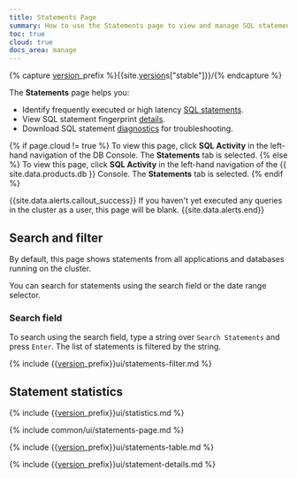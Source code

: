 ```yaml
---
title: Statements Page
summary: How to use the Statements page to view and manage SQL statements on CockroachDB Cloud.
toc: true
cloud: true
docs_area: manage
---
```


{% capture [version](cluster-settings.html#setting-version)_prefix %}{{site.[version](cluster-settings.html#setting-version)s["stable"]}}/{% endcapture %}

The **Statements** page helps you:

- Identify frequently executed or high latency [SQL statements](../{{site.[version](cluster-settings.html#setting-version)s["stable"]}}/sql-statements.html).
- View SQL statement fingerprint [details](#statement-details-page).
- Download SQL statement [diagnostics](#diagnostics) for troubleshooting.

{% if page.cloud != true %}
To view this page, click **SQL Activity** in the left-hand navigation of the DB Console. The **Statements** tab is selected.
{% else %}
To view this page, click **SQL Activity** in the left-hand navigation of the {{ site.data.products.db }} Console. The **Statements** tab is selected.
{% endif %}

{{site.data.alerts.callout_success}}
If you haven't yet executed any queries in the cluster as a user, this page will be blank.
{{site.data.alerts.end}}

## Search and filter

By default, this page shows statements from all applications and databases running on the cluster.

You can search for statements using the search field or the date range selector.

### Search field

To search using the search field, type a string over `Search Statements` and press `Enter`. The list of statements is filtered by the string.

{% include {{[version](cluster-settings.html#setting-version)_prefix}}ui/statements-filter.md %}

## Statement statistics

{% include {{[version](cluster-settings.html#setting-version)_prefix}}ui/statistics.md %}

{% include common/ui/statements-page.md %}

{% include {{[version](cluster-settings.html#setting-version)_prefix}}ui/statements-table.md %}

{% include {{[version](cluster-settings.html#setting-version)_prefix}}ui/statement-details.md %}
